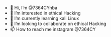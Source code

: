 - 👋 Hi, I’m @7364CYnba
- 👀 I’m interested in ethical Hacking 
- 🌱 I’m currently learning kali Linux 
- 💞️ I’m looking to collaborate on ethical Hacking 
- 📫 How to reach me instagram @7364CY
<!---
7364CYnba/7364CYnba is a ✨ special ✨ repository because its `README.md` (this file) appears on your GitHub profile.
You can click the Preview link to take a look at your changes.
--->

